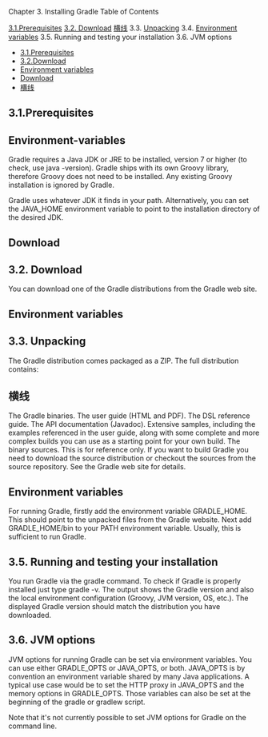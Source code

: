 Chapter 3. Installing Gradle
Table of Contents

[3.1.Prerequisites](#3.1.prerequisites)
[3.2. Download](#download)
[横线](#横线)
3.3. [Unpacking](#jump)
3.4. [Environment variables](#environment-variables)
3.5. Running and testing your installation
3.6. JVM options

* [3.1.Prerequisites](#3.1.prerequisites)
* [3.2.Download](#download)
* [Environment variables](#environment-variables)
* [Download](#download)
* [横线](#横线)

## 3.1.Prerequisites
## Environment-variables
Gradle requires a Java JDK or JRE to be installed, version 7 or higher (to check, use java -version). Gradle ships with its own Groovy library, therefore Groovy does not need to be installed. Any existing Groovy installation is ignored by Gradle.

Gradle uses whatever JDK it finds in your path. Alternatively, you can set the JAVA_HOME environment variable to point to the installation directory of the desired JDK.
## Download
## 3.2. Download
You can download one of the Gradle distributions from the Gradle web site.
## Environment variables
## <span id="jump">3.3. Unpacking</span>
The Gradle distribution comes packaged as a ZIP. The full distribution contains:
## 横线
The Gradle binaries.
The user guide (HTML and PDF).
The DSL reference guide.
The API documentation (Javadoc).
Extensive samples, including the examples referenced in the user guide, along with some complete and more complex builds you can use as a starting point for your own build.
The binary sources. This is for reference only. If you want to build Gradle you need to download the source distribution or checkout the sources from the source repository. See the Gradle web site for details.
## Environment variables
For running Gradle, firstly add the environment variable GRADLE_HOME. This should point to the unpacked files from the Gradle website. Next add GRADLE_HOME/bin to your PATH environment variable. Usually, this is sufficient to run Gradle.

## 3.5. Running and testing your installation
You run Gradle via the gradle command. To check if Gradle is properly installed just type gradle -v. The output shows the Gradle version and also the local environment configuration (Groovy, JVM version, OS, etc.). The displayed Gradle version should match the distribution you have downloaded.

## 3.6. JVM options
JVM options for running Gradle can be set via environment variables. You can use either GRADLE_OPTS or JAVA_OPTS, or both. JAVA_OPTS is by convention an environment variable shared by many Java applications. A typical use case would be to set the HTTP proxy in JAVA_OPTS and the memory options in GRADLE_OPTS. Those variables can also be set at the beginning of the gradle or gradlew script.

Note that it's not currently possible to set JVM options for Gradle on the command line.